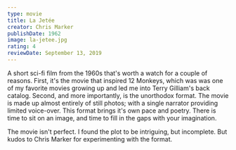 ```yaml
---
type: movie
title: La Jetée
creator: Chris Marker
publishDate: 1962
image: la-jetee.jpg
rating: 4
reviewDate: September 13, 2019
---
```


A short sci-fi film from the 1960s that's worth a watch for a couple of reasons. First, it's the movie that inspired 12 Monkeys, which was was one of my favorite movies growing up and led me into Terry Gilliam's back catalog. Second, and more importantly, is the unorthodox format. The movie is made up almost entirely of still photos; with a single narrator providing limited voice-over. This format brings it's own pace and poetry. There is time to sit on an image, and time to fill in the gaps with your imagination. 

The movie isn't perfect. I found the plot to be intriguing, but incomplete. But kudos to Chris Marker for experimenting with the format.
